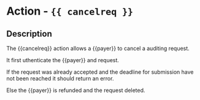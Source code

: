 # Action - `{{ cancelreq }}`

## Description

The {{cancelreq}} action allows a {{payer}} to cancel a auditing request.

It first uthenticate the {{payer}} and request.

If the request was already accepted and the deadline for submission have not been reached it should return an error.

Else the {{payer}} is refunded and the request deleted.


